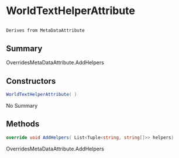 # WorldTextHelperAttribute

## 
```c#
Derives from MetaDataAttribute
```

## Summary

OverridesMetaDataAttribute.AddHelpers
## Constructors

```c#
WorldTextHelperAttribute( ) 
```
No Summary
## Methods

```c#
override void AddHelpers( List<Tuple<string, string[]>> helpers) 
```
OverridesMetaDataAttribute.AddHelpers
